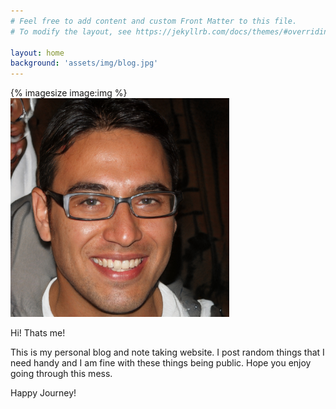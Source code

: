 ```yaml
---
# Feel free to add content and custom Front Matter to this file.
# To modify the layout, see https://jekyllrb.com/docs/themes/#overriding-theme-defaults

layout: home
background: 'assets/img/blog.jpg'
---
```



{% imagesize image:img %}
<img src='assets/img/Glenn2.jpg' width='350' height='350'>


Hi! Thats me!

This is my personal blog and note taking website. I post random things that I need handy and I am fine with these things being public. Hope you enjoy going through this mess.

Happy Journey!
